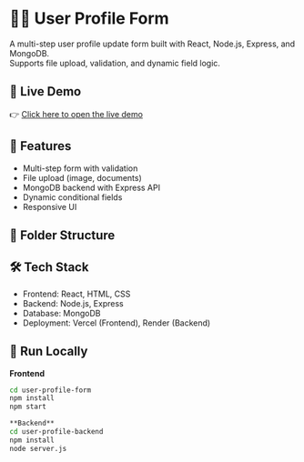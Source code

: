 # 🧑‍💼 User Profile Form

A multi-step user profile update form built with React, Node.js, Express, and MongoDB.  
Supports file upload, validation, and dynamic field logic.

## 🚀 Live Demo
👉 [Click here to open the live demo](https://nextjs-boilerplate-two-flame-18.vercel.app
) 

## 📸 Features
- Multi-step form with validation
- File upload (image, documents)
- MongoDB backend with Express API
- Dynamic conditional fields
- Responsive UI

## 📂 Folder Structure


## 🛠️ Tech Stack
- Frontend: React, HTML, CSS
- Backend: Node.js, Express
- Database: MongoDB
- Deployment: Vercel (Frontend), Render (Backend)

## 🧪 Run Locally

**Frontend**

```bash
cd user-profile-form
npm install
npm start

**Backend**
cd user-profile-backend
npm install
node server.js
